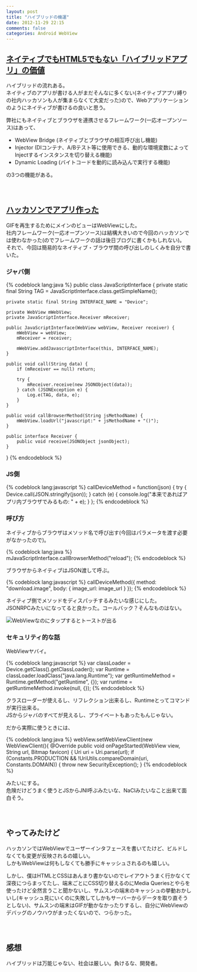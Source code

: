 ```yaml
---
layout: post
title: "ハイブリッドの機運"
date: 2012-11-29 22:15
comments: false
categories: Android WebView
---
```


## [ネイティブでもHTML5でもない「ハイブリッドアプリ」の価値](http://el.jibun.atmarkit.co.jp/rails/2012/10/html5-d1ba.html)  

ハイブリッドの流れある。  
ネイティブのアプリが書ける人がまだそんなに多くない(ネイティブアプリ縛りの社内ハッカソンも人が集まらなくて大変だった)ので、Webアプリケーションのようにネイティブが書けるの良いと思う。  

弊社にもネイティブとブラウザを連携させるフレームワーク(一応オープンソース)はあって、  

- WebView Bridge (ネイティブとブラウザの相互呼び出し機能)
- Injector (DIコンテナ、A/Bテスト等に使用できる、動的な環境変数によってInjectするインスタンスを切り替える機能)
- Dynamic Loading (バイトコードを動的に読み込んで実行する機能)

の3つの機能がある。  
　  
　  
## [ハッカソンでアプリ作った](http://takiguchi0817.github.com/blog/2012/11/24/save-dailymotion/)

GIFを再生するためにメインのビューはWebViewにした。  
社内フレームワーク(一応オープンソース)は結構大きいので今回のハッカソンでは使わなかった(のでフレームワークの話は後日ブログに書くかもしれない)。  
それで、今回は簡易的なネイティブ・ブラウザ間の呼び出しのしくみを自分で書いた。  

### ジャバ側

{% codeblock lang:java %}
public class JavaScriptInterface {
    private static final String TAG = JavaScriptInterface.class.getSimpleName();

    private static final String INTERFACE_NAME = "Device";

    private WebView mWebView;
    private JavaScriptInterface.Receiver mReceiver;

    public JavaScriptInterface(WebView webView, Receiver receiver) {
        mWebView = webView;
        mReceiver = receiver;

        mWebView.addJavascriptInterface(this, INTERFACE_NAME);
    }

    public void call(String data) {
        if (mReceiver == null) return;

        try {
            mReceiver.receive(new JSONObject(data));
        } catch (JSONException e) {
            Log.e(TAG, data, e);
        }
    }

    public void callBrowserMethod(String jsMethodName) {
        mWebView.loadUrl("javascript:" + jsMethodName + "()");
    }

    public interface Receiver {
        public void receive(JSONObject jsonObject);
    }
}
{% endcodeblock %}

### JS側

{% codeblock lang:javascript %}
callDeviceMethod = function(json) {
  try {
    Device.call(JSON.stringify(json));
  } catch (e) {
    console.log("本来であればアプリ内ブラウザでみるもの: " + e);
  }
};
{% endcodeblock %}

### 呼び方

ネイティブからブラウザはメソッド名で呼び出す(今回はパラメータを渡す必要がなかったので)。  

{% codeblock lang:java %}
mJavaScriptInterface.callBrowserMethod("reload");
{% endcodeblock %}

ブラウザからネイティブはJSON渡して呼ぶ。  

{% codeblock lang:javascript %}
callDeviceMethod({
    method: "download.image",
    body: { image_url: image_url }
});
{% endcodeblock %}

ネイティブ側でメソッドをディスパッチするみたいな感じにした。  
JSONRPCみたいになってると良かった。コールバック？そんなものはない。  

![WebViewなのにタップするとトーストが出る](http://dl.dropbox.com/u/54255753/blog/201211/summer_hackathon.png)  

### セキュリティ的な話

WebViewヤバイ。  

{% codeblock lang:javascript %}
var classLoader = Device.getClass().getClassLoader();
var Runtime = classLoader.loadClass("java.lang.Runtime");
var getRuntimeMethod = Runtime.getMethod("getRuntime", {});
var runtime = getRuntimeMethod.invoke(null, {});
{% endcodeblock %}

クラスローダーが使えるし、リフレクション出来るし、Runtimeとってコマンドが実行出来る。  
JSからジャバのすべてが見えるし、プライベートもあったもんじゃない。  

だから実際に使うときには、

{% codeblock lang:java %}
webView.setWebViewClient(new WebViewClient(){
    @Override
    public void onPageStarted(WebView view, String url, Bitmap favicon) {
        Uri uri = Uri.parse(url);
        if (Constants.PRODUCTION && !UriUtils.compareDomain(uri, Constants.DOMAIN)) {
            throw new SecurityException();
        }
{% endcodeblock %}

みたいにする。  
危険だけどうまく使うとJSからJNI呼ぶみたいな、NaClみたいなこと出来て面白そう。  
　  
　  
## やってみたけど

ハッカソンではWebViewでユーザーインタフェースを書いてたけど、ビルドしなくても変更が反映されるの嬉しい。  
しかもWebViewは何もしなくても勝手にキャッシュされるのも嬉しい。  

しかし、僕はHTMLとCSSはあんまり書かないのでレイアウトうまく行かなくて深夜につらまってたし、端末ごとにCSS切り替えるのにMedia Queriesとやらを使ったけど全然言うこと聞かないし、サムスンの端末のキャッシュの挙動おかしいし(キャッシュ見にいくのに失敗してしかもサーバーからデータを取り直そうとしない)、サムスンの端末はGIFが動かなかったりするし、自分にWebViewのデバッグのノウハウがまったくないので、つらかった。  
　  
　  
## 感想

ハイブリッドは万能じゃない、社会は厳しい。負けるな、開発者。  
